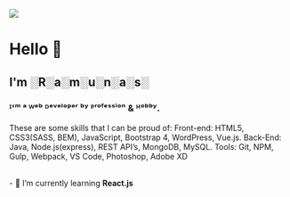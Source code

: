 ![](https://github.com/ramunasnognys/assets/blob/master/cover.png?raw=true)

# Hello 👋
## I'm ░R░a░m░u░n░a░s░
### ᴵ'ᵐ ᵃ ᵂᵉᵇ ᴰᵉᵛᵉˡᵒᵖᵉʳ ᵇʸ ᴾʳᵒᶠᵉˢˢⁱᵒⁿ & ᴴᵒᵇᵇʸ.
These are some skills that I can be proud of:
Front-end: HTML5, CSS3(SASS, BEM), JavaScript, Bootstrap 4, WordPress, Vue.js.
Back-End: Java, Node.js(express), REST API’s, MongoDB, MySQL.
Tools: Git, NPM, Gulp, Webpack, VS Code, Photoshop, Adobe XD

<br>
- 🌱 I’m currently learning <b>React.js</b>


<!--
**ramunasnognys/ramunasnognys** is a ✨ _special_ ✨ repository because its `README.md` (this file) appears on your GitHub profile.

Here are some ideas to get you started:

- 🔭 I’m currently working on ...
- 🌱 I’m currently learning ...
- 👯 I’m looking to collaborate on ...
- 🤔 I’m looking for help with ...
- 💬 Ask me about ...
- 📫 How to reach me: ...
- 😄 Pronouns: ...
- ⚡ Fun fact: ...
-->
